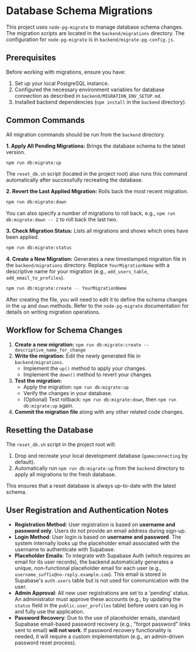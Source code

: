 # Database Schema Migrations

This project uses `node-pg-migrate` to manage database schema changes.
The migration scripts are located in the `backend/migrations` directory.
The configuration for `node-pg-migrate` is in `backend/migrate-pg-config.js`.

## Prerequisites

Before working with migrations, ensure you have:
1.  Set up your local PostgreSQL instance.
2.  Configured the necessary environment variables for database connection as described in `backend/MIGRATION_ENV_SETUP.md`.
3.  Installed backend dependencies (`npm install` in the `backend` directory).

## Common Commands

All migration commands should be run from the `backend` directory.

**1. Apply All Pending Migrations:**
   Brings the database schema to the latest version.
   ```bash
   npm run db:migrate:up
   ```
   The `reset_db.sh` script (located in the project root) also runs this command automatically after successfully recreating the database.

**2. Revert the Last Applied Migration:**
   Rolls back the most recent migration.
   ```bash
   npm run db:migrate:down
   ```
   You can also specify a number of migrations to roll back, e.g., `npm run db:migrate:down -- 2` to roll back the last two.

**3. Check Migration Status:**
   Lists all migrations and shows which ones have been applied.
   ```bash
   npm run db:migrate:status
   ```

**4. Create a New Migration:**
   Generates a new timestamped migration file in the `backend/migrations` directory.
   Replace `YourMigrationName` with a descriptive name for your migration (e.g., `add_users_table`, `add_email_to_profiles`).
   ```bash
   npm run db:migrate:create -- YourMigrationName
   ```
   After creating the file, you will need to edit it to define the schema changes in the `up` and `down` methods. Refer to the `node-pg-migrate` documentation for details on writing migration operations.

## Workflow for Schema Changes

1.  **Create a new migration:** `npm run db:migrate:create -- descriptive_name_for_change`
2.  **Write the migration:** Edit the newly generated file in `backend/migrations`.
    *   Implement the `up()` method to apply your changes.
    *   Implement the `down()` method to revert your changes.
3.  **Test the migration:**
    *   Apply the migration: `npm run db:migrate:up`
    *   Verify the changes in your database.
    *   (Optional) Test rollback: `npm run db:migrate:down`, then `npm run db:migrate:up` again.
4.  **Commit the migration file** along with any other related code changes.

## Resetting the Database

The `reset_db.sh` script in the project root will:
1.  Drop and recreate your local development database (`gameconnecting` by default).
2.  Automatically run `npm run db:migrate:up` from the `backend` directory to apply all migrations to the fresh database.

This ensures that a reset database is always up-to-date with the latest schema.

## User Registration and Authentication Notes

*   **Registration Method**: User registration is based on **username and password only**. Users do not provide an email address during sign-up.
*   **Login Method**: User login is based on **username and password**. The system internally looks up the placeholder email associated with the username to authenticate with Supabase.
*   **Placeholder Emails**: To integrate with Supabase Auth (which requires an email for its user records), the backend automatically generates a unique, non-functional placeholder email for each user (e.g., `username_suffix@no-reply.example.com`). This email is stored in Supabase's `auth.users` table but is not used for communication with the user.
*   **Admin Approval**: All new user registrations are set to a 'pending' status. An administrator must approve these accounts (e.g., by updating the `status` field in the `public.user_profiles` table) before users can log in and fully use the application.
*   **Password Recovery**: Due to the use of placeholder emails, standard Supabase email-based password recovery (e.g., "forgot password" links sent to email) **will not work**. If password recovery functionality is needed, it will require a custom implementation (e.g., an admin-driven password reset process).
